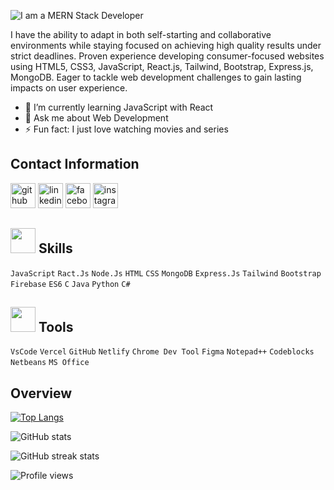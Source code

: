 
![I am a MERN Stack Developer ](https://scontent.fdac41-1.fna.fbcdn.net/v/t39.30808-6/318178930_5664424333670564_3998066097475648494_n.jpg?_nc_cat=108&ccb=1-7&_nc_sid=730e14&_nc_eui2=AeF0lha60era6i2-lcMyQefP-kdn0BRdjLj6R2fQFF2MuOiTMFQNTjjrRfkyIxFLG28YVzZfPySEzCQMi4-_gC59&_nc_ohc=pn8xE5tq3UUAX8aceyt&_nc_ht=scontent.fdac41-1.fna&oh=00_AfDngxojCERrhULJlCsuJRugeXE3rq33gW5B6jXR3USI5Q&oe=6397B6FC)

I have the ability to adapt in both self-starting and collaborative environments while staying focused on achieving high quality results under strict deadlines. Proven experience developing consumer-focused websites using HTML5, CSS3, JavaScript, React.js, Tailwind, Bootstrap, Express.js, MongoDB. Eager to tackle web development challenges to gain lasting impacts on user experience.

- 🌱 I’m currently learning JavaScript with React 
- 💬 Ask me about Web Development 
- ⚡ Fun fact: I just love watching movies and series 

## Contact Information

[<img src='https://pics.freeicons.io/uploads/icons/png/16472142071530099325-512.png' alt='github' height='40'>](https://github.com/k-m-rahman)  [<img src='https://upload.wikimedia.org/wikipedia/commons/thumb/8/81/LinkedIn_icon.svg/108px-LinkedIn_icon.svg.png' alt='linkedin' height='40'>](https://www.linkedin.com/in/khandakar-mahmudur-rahman-58a4311b2/)  [<img src='https://upload.wikimedia.org/wikipedia/commons/thumb/b/b8/2021_Facebook_icon.svg/768px-2021_Facebook_icon.svg.png?20220821121039' alt='facebook' height='40'>](https://www.facebook.com/deaddrummerz)  [<img src='https://upload.wikimedia.org/wikipedia/commons/thumb/e/e7/Instagram_logo_2016.svg/198px-Instagram_logo_2016.svg.png?20210403190622' alt='instagram' height='40'>](https://www.instagram.com/sourabh_rahmaan/) 
 

 
## <img height="40" src="https://raw.githubusercontent.com/TheDudeThatCode/TheDudeThatCode/master/Assets/Developer.gif" >  Skills 

`JavaScript` `Ract.Js` `Node.Js` `HTML` `CSS` `MongoDB` `Express.Js` `Tailwind` `Bootstrap` `Firebase` `ES6` `C` `Java` `Python` `C#`

## <img height="40" src="https://mymtmcare.com/assets/images/MTMWeb_About_3_Tools.gif" > Tools

`VsCode` `Vercel` `GitHub` `Netlify` `Chrome Dev Tool` `Figma` `Notepad++` `Codeblocks` `Netbeans` `MS Office`


## Overview
 

[![Top Langs](https://github-readme-stats.vercel.app/api/top-langs/?username=k-m-rahman&layout=compact&theme=radical)](https://github.com/anuraghazra/github-readme-stats)

![GitHub stats](https://github-readme-stats.vercel.app/api?username=k-m-rahman&show_icons=true&theme=radical)  

![GitHub streak stats](https://streak-stats.demolab.com/?user=k-m-rahman&show_icons=true&theme=radical)  

![Profile views](https://gpvc.arturio.dev/k-m-rahman)  
